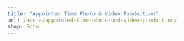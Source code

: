 ```yaml
---
title: "Appointed Time Photo & Video Production"
url: /accra/appointed-time-photo-und-video-production/
shop: Foto
---
```

